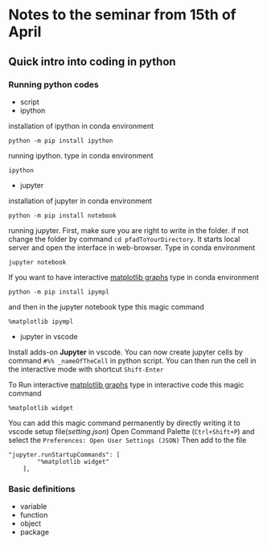 # Notes to the seminar from 15th of April

## Quick intro into coding in python 

### Running python codes
- script
- ipython

installation of ipython in conda environment
```
python -m pip install ipython
```

running ipython. type in conda environment
```
ipython
```

- jupyter

installation of jupyter in conda environment
```
python -m pip install notebook
```

running jupyter. First, make sure you are right to write in the folder. if not change the folder by command ``` cd pfadToYourDirectory ```. It starts local server and open the interface in web-browser. Type in conda environment 

```
jupyter notebook
```



If you want to have interactive [matplotlib graphs](https://matplotlib.org/) type in conda environment
``` 
python -m pip install ipympl
```
and then in the jupyter notebook type this magic command
```
%matplotlib ipympl
```

- jupyter in vscode

Install adds-on __Jupyter__ in vscode. You can now create jupyter cells by command ``` #%% _nameOfTheCell ``` in python script. You can then run the cell in the interactive mode with shortcut ``` Shift-Enter ```

To Run interactive [matplotlib graphs](https://matplotlib.org/) type in interactive code this magic command
```
%matplotlib widget
```

You can add this magic command permanently by directly writing it to vscode setup file(_setting.json_)
Open Command Palette (```Ctrl+Shift+P```) and select the ```Preferences: Open User Settings (JSON)```
Then add to the file
``` 
"jupyter.runStartupCommands": [
        "%matplotlib widget"
    ],
```









### Basic definitions
- variable
- function
- object
- package

<!--

### Making own package

- setuptools
- deployment on github

### Useful packages for data analysis
- numpy
- matplotlib
- napari
- skikit-image
- scipy

->





    